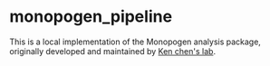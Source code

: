 # monopogen_pipeline

This is a local implementation of the Monopogen analysis package, originally developed and maintained by [Ken chen's lab](https://sites.google.com/view/kchenlab/Home).

